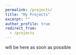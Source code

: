 ```yaml
---
permalink: /projects/
title: "My Projects"
excerpt: ""
author_profile: true
redirect_from: 
  - /projects
---
```




will be here as soon as possible



